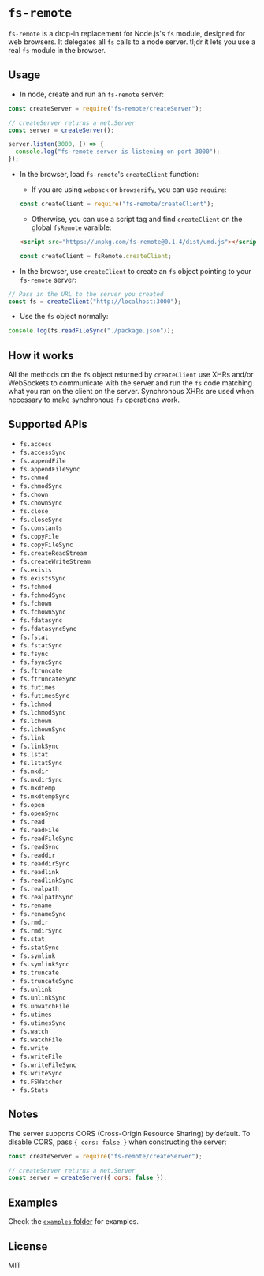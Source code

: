 # `fs-remote`

`fs-remote` is a drop-in replacement for Node.js's `fs` module, designed for web browsers. It delegates all `fs` calls to a node server. tl;dr it lets you use a real `fs` module in the browser.

## Usage

* In node, create and run an `fs-remote` server:

```js
const createServer = require("fs-remote/createServer");

// createServer returns a net.Server
const server = createServer();

server.listen(3000, () => {
  console.log("fs-remote server is listening on port 3000");
});
```

* In the browser, load `fs-remote`'s `createClient` function:

  * If you are using `webpack` or `browserify`, you can use `require`:

  ```js
  const createClient = require("fs-remote/createClient");
  ```

  * Otherwise, you can use a script tag and find `createClient` on the global `fsRemote` varaible:

  ```html
  <script src="https://unpkg.com/fs-remote@0.1.4/dist/umd.js"></script>
  ```

  ```js
  const createClient = fsRemote.createClient;
  ```

* In the browser, use `createClient` to create an `fs` object pointing to your `fs-remote` server:

```js
// Pass in the URL to the server you created
const fs = createClient("http://localhost:3000");
```

* Use the `fs` object normally:

```js
console.log(fs.readFileSync("./package.json"));
```

## How it works

All the methods on the `fs` object returned by `createClient` use XHRs and/or WebSockets to communicate with the server and run the `fs` code matching what you ran on the client on the server. Synchronous XHRs are used when necessary to make synchronous `fs` operations work.

## Supported APIs

* `fs.access`
* `fs.accessSync`
* `fs.appendFile`
* `fs.appendFileSync`
* `fs.chmod`
* `fs.chmodSync`
* `fs.chown`
* `fs.chownSync`
* `fs.close`
* `fs.closeSync`
* `fs.constants`
* `fs.copyFile`
* `fs.copyFileSync`
* `fs.createReadStream`
* `fs.createWriteStream`
* `fs.exists`
* `fs.existsSync`
* `fs.fchmod`
* `fs.fchmodSync`
* `fs.fchown`
* `fs.fchownSync`
* `fs.fdatasync`
* `fs.fdatasyncSync`
* `fs.fstat`
* `fs.fstatSync`
* `fs.fsync`
* `fs.fsyncSync`
* `fs.ftruncate`
* `fs.ftruncateSync`
* `fs.futimes`
* `fs.futimesSync`
* `fs.lchmod`
* `fs.lchmodSync`
* `fs.lchown`
* `fs.lchownSync`
* `fs.link`
* `fs.linkSync`
* `fs.lstat`
* `fs.lstatSync`
* `fs.mkdir`
* `fs.mkdirSync`
* `fs.mkdtemp`
* `fs.mkdtempSync`
* `fs.open`
* `fs.openSync`
* `fs.read`
* `fs.readFile`
* `fs.readFileSync`
* `fs.readSync`
* `fs.readdir`
* `fs.readdirSync`
* `fs.readlink`
* `fs.readlinkSync`
* `fs.realpath`
* `fs.realpathSync`
* `fs.rename`
* `fs.renameSync`
* `fs.rmdir`
* `fs.rmdirSync`
* `fs.stat`
* `fs.statSync`
* `fs.symlink`
* `fs.symlinkSync`
* `fs.truncate`
* `fs.truncateSync`
* `fs.unlink`
* `fs.unlinkSync`
* `fs.unwatchFile`
* `fs.utimes`
* `fs.utimesSync`
* `fs.watch`
* `fs.watchFile`
* `fs.write`
* `fs.writeFile`
* `fs.writeFileSync`
* `fs.writeSync`
* `fs.FSWatcher`
* `fs.Stats`

## Notes

The server supports CORS (Cross-Origin Resource Sharing) by default. To disable CORS, pass `{ cors: false }` when constructing the server:

```js
const createServer = require("fs-remote/createServer");

// createServer returns a net.Server
const server = createServer({ cors: false });
```

## Examples

Check the [`examples` folder](https://github.com/suchipi/fs-remote/tree/master/examples) for examples.

## License

MIT
